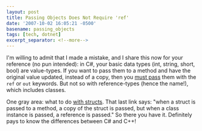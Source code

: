 ```yaml
---
layout: post
title: Passing Objects Does Not Require 'ref'
date: '2007-10-02 16:05:21 -0500'
basename: passing_objects
tags: [tech, dotnet]
excerpt_separator: <!--more-->
---
```


I'm willing to admit that I made a mistake, and I share this now for your
reference (no pun intended): in C#, your basic data types (int, string, short,
bool) are value-types. If you want to pass them to a method and have the
original value updated, instead of a copy, then you <a
href="http://msdn2.microsoft.com/en-us/library/0f66670z(VS.80).aspx">must
pass</a> them with the `ref` or `out` keywords. But not so with reference-types
(hence the name!), which includes classes.

One gray area: what to do <a
href="http://msdn2.microsoft.com/en-us/library/8b0bdca4(VS.80).aspx">with
structs</a>. That last link says: "when a struct is passed to a method, a copy
of the struct is passed, but when a class instance is passed, a reference is
passed." So there you have it. Definitely pays to know the differences between
C# and C++!
